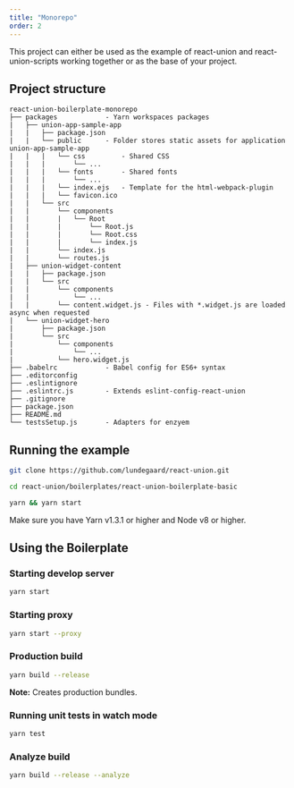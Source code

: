 ```yaml
---
title: "Monorepo"
order: 2
---
```


This project can either be used as the example of react-union and react-union-scripts working together or as the base of your project.

## Project structure

```
react-union-boilerplate-monorepo
├── packages 			- Yarn workspaces packages
|   ├── union-app-sample-app
|   |   ├── package.json
|	|   └── public		- Folder stores static assets for application union-app-sample-app
|	|   |   └── css			- Shared CSS
|	|   |	    └── ...
|	|   |   └── fonts		- Shared fonts
|	|   |	    └── ...
|	|   |   └── index.ejs 	- Template for the html-webpack-plugin
|	|   |   └── favicon.ico
|   |	└── src
|	|		└── components
|	|		|	└── Root
|	|		|		└── Root.js
|	|		|		└── Root.css
|	|		|		└── index.js
|	|		└── index.js
|	|		└── routes.js
|   ├── union-widget-content
|   |   ├── package.json
|   |   └── src
|	|		└── components
|	|			└── ...
|	|		└── content.widget.js - Files with *.widget.js are loaded async when requested
|   └── union-widget-hero
|       ├── package.json
|       └── src
|			└── components
|				└── ...
|			└── hero.widget.js
├── .babelrc 			- Babel config for ES6+ syntax
├── .editorconfig
├── .eslintignore
├── .eslintrc.js 		- Extends eslint-config-react-union
├── .gitignore
├── package.json
├── README.md
└── testsSetup.js 		- Adapters for enzyem
```

## Running the example

```sh
git clone https://github.com/lundegaard/react-union.git

cd react-union/boilerplates/react-union-boilerplate-basic

yarn && yarn start
```

Make sure you have Yarn v1.3.1 or higher and Node v8 or higher.

## Using the Boilerplate

### Starting develop server

```sh
yarn start
```

### Starting proxy

```sh
yarn start --proxy
```

### Production build

```sh
yarn build --release
```

**Note:** Creates production bundles.

### Running unit tests in watch mode

```sh
yarn test
```

### Analyze build

```sh
yarn build --release --analyze
```
